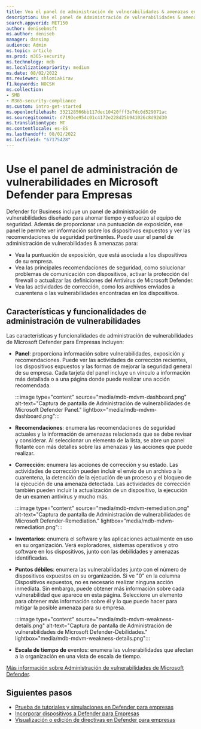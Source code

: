 ```yaml
---
title: Vea el panel de administración de vulnerabilidades & amenazas en Microsoft Defender para Empresas
description: Use el panel de Administración de vulnerabilidades & amenazas para ver los elementos importantes a abordar en Defender para empresas.
search.appverid: MET150
author: denisebmsft
ms.author: deniseb
manager: dansimp
audience: Admin
ms.topic: article
ms.prod: m365-security
ms.technology: mdb
ms.localizationpriority: medium
ms.date: 08/02/2022
ms.reviewer: shlomiakirav
f1.keywords: NOCSH
ms.collection:
- SMB
- M365-security-compliance
ms.custom: intro-get-started
ms.openlocfilehash: 332128566bb117dec10420fff3e7dc0d529071ac
ms.sourcegitcommit: d7193ee954c01c4172e228d25b941026c8d92d30
ms.translationtype: MT
ms.contentlocale: es-ES
ms.lasthandoff: 08/02/2022
ms.locfileid: "67175428"
---
```

# <a name="use-your-vulnerability-management-dashboard-in-microsoft-defender-for-business"></a>Use el panel de administración de vulnerabilidades en Microsoft Defender para Empresas

Defender for Business incluye un panel de administración de vulnerabilidades diseñado para ahorrar tiempo y esfuerzo al equipo de seguridad. Además de proporcionar una puntuación de exposición, ese panel le permite ver información sobre los dispositivos expuestos y ver las recomendaciones de seguridad pertinentes. Puede usar el panel de administración de vulnerabilidades & amenazas para:

- Vea la puntuación de exposición, que está asociada a los dispositivos de su empresa.
- Vea las principales recomendaciones de seguridad, como solucionar problemas de comunicación con dispositivos, activar la protección del firewall o actualizar las definiciones del Antivirus de Microsoft Defender.
- Vea las actividades de corrección, como los archivos enviados a cuarentena o las vulnerabilidades encontradas en los dispositivos.

## <a name="vulnerability-management-features-and-capabilities"></a>Características y funcionalidades de administración de vulnerabilidades

Las características y funcionalidades de administración de vulnerabilidades de Microsoft Defender para Empresas incluyen:

- **Panel**: proporciona información sobre vulnerabilidades, exposición y recomendaciones. Puede ver las actividades de corrección recientes, los dispositivos expuestos y las formas de mejorar la seguridad general de su empresa. Cada tarjeta del panel incluye un vínculo a información más detallada o a una página donde puede realizar una acción recomendada.

    :::image type="content" source="media/mdb-mdvm-dashboard.png" alt-text="Captura de pantalla de Administración de vulnerabilidades de Microsoft Defender Panel." lightbox="media/mdb-mdvm-dashboard.png":::

- **Recomendaciones**: enumera las recomendaciones de seguridad actuales y la información de amenazas relacionada que se debe revisar y considerar. Al seleccionar un elemento de la lista, se abre un panel flotante con más detalles sobre las amenazas y las acciones que puede realizar.

- **Corrección**: enumera las acciones de corrección y su estado. Las actividades de corrección pueden incluir el envío de un archivo a la cuarentena, la detención de la ejecución de un proceso y el bloqueo de la ejecución de una amenaza detectada. Las actividades de corrección también pueden incluir la actualización de un dispositivo, la ejecución de un examen antivirus y mucho más. 

    :::image type="content" source="media/mdb-mdvm-remediation.png" alt-text="Captura de pantalla de Administración de vulnerabilidades de Microsoft Defender-Remediation." lightbox="media/mdb-mdvm-remediation.png":::

- **Inventarios**: enumera el software y las aplicaciones actualmente en uso en su organización. Verá exploradores, sistemas operativos y otro software en los dispositivos, junto con las debilidades y amenazas identificadas.

- **Puntos débiles**: enumera las vulnerabilidades junto con el número de dispositivos expuestos en su organización. Si ve "0" en la columna Dispositivos expuestos, no es necesario realizar ninguna acción inmediata. Sin embargo, puede obtener más información sobre cada vulnerabilidad que aparece en esta página. Seleccione un elemento para obtener más información sobre él y lo que puede hacer para mitigar la posible amenaza para su empresa.

    :::image type="content" source="media/mdb-mdvm-weakness-details.png" alt-text="Captura de pantalla de Administración de vulnerabilidades de Microsoft Defender-Debilidades." lightbox="media/mdb-mdvm-weakness-details.png":::

- **Escala de tiempo de** eventos: enumera las vulnerabilidades que afectan a la organización en una vista de escala de tiempo.   

[Más información sobre Administración de vulnerabilidades de Microsoft Defender](../defender-vulnerability-management/defender-vulnerability-management.md).

## <a name="next-steps"></a>Siguientes pasos

- [Prueba de tutoriales y simulaciones en Defender para empresas](mdb-tutorials.md)
- [Incorporar dispositivos a Defender para Empresas](mdb-onboard-devices.md)
- [Visualización o edición de directivas en Defender para empresas](mdb-view-edit-create-policies.md)
